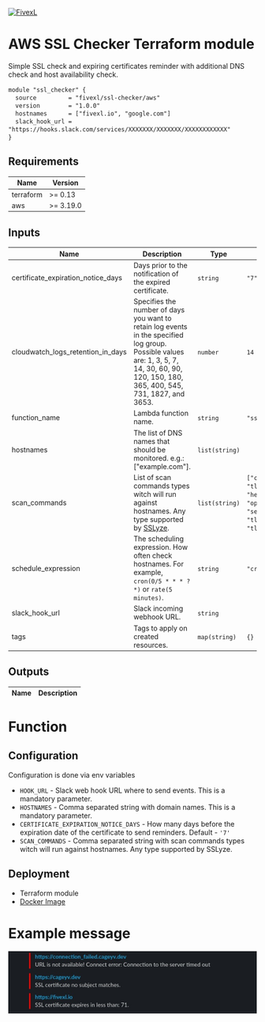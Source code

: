 [![FivexL](https://releases.fivexl.io/fivexlbannergit.jpg)](https://fivexl.io/)

# AWS SSL Checker Terraform module

Simple SSL check and expiring certificates reminder with additional DNS check and host availability check.

```hcl
module "ssl_checker" {
  source         = "fivexl/ssl-checker/aws"
  version        = "1.0.0"
  hostnames      = ["fivexl.io", "google.com"]
  slack_hook_url = "https://hooks.slack.com/services/XXXXXXX/XXXXXXX/XXXXXXXXXXXX"
}
```

## Requirements

| Name | Version |
|------|---------|
| terraform | >= 0.13 |
| aws | >= 3.19.0 |

## Inputs

| Name | Description | Type | Default | Required |
|------|-------------|------|---------|:--------:|
| certificate_expiration_notice_days | Days prior to the notification of the expired certificate. | `string` | `"7"` | no |
| cloudwatch_logs_retention_in_days | Specifies the number of days you want to retain log events in the specified log group. Possible values are: 1, 3, 5, 7, 14, 30, 60, 90, 120, 150, 180, 365, 400, 545, 731, 1827, and 3653. | `number` | `14` | no |
| function_name | Lambda function name. | `string` | `"ssl-checker"` | no |
| hostnames | The list of DNS names that should be monitored. e.g.: [\"example.com\"]. | `list(string)` | | yes |
| scan_commands | List of scan commands types witch will run against hostnames. Any type supported by [SSLyze](https://nabla-c0d3.github.io/sslyze/documentation/available-scan-commands.html). | `list(string)` | `["certificate_info", "robot", "tls_compression", "tls_fallback_scsv", "heartbleed","http_headers", "openssl_ccs_injection", "session_renegotiation", "tls_1_1_cipher_suites","tls_1_2_cipher_suites", "tls_1_3_cipher_suites"]` | no |
| schedule_expression | The scheduling expression. How often check hostnames. For example, `cron(0/5 * * * ? *)` or `rate(5 minutes)`. | `string` | `"cron(0/5 * * * ? *)"` | no |
| slack_hook_url | Slack incoming webhook URL. | `string` | | yes |
| tags | Tags to apply on created resources. | `map(string)` | `{}` | no |

## Outputs

| Name | Description |
|------|-------------|

# Function 

## Configuration

Configuration is done via env variables

* `HOOK_URL` - Slack web hook URL where to send events. This is a mandatory parameter.
* `HOSTNAMES` - Comma separated string with domain names. This is a mandatory parameter.
* `CERTIFICATE_EXPIRATION_NOTICE_DAYS` -  How many days before the expiration date of the certificate to send reminders. Default - `'7'`
* `SCAN_COMMANDS` - Comma separated string with scan commands types witch will run against hostnames. Any type supported by SSLyze.

## Deployment

- Terraform module
- [Docker Image](https://hub.docker.com/r/fivexl/terraform-aws-ssl-checker)

# Example message

![Example](doc/example.jpg)
